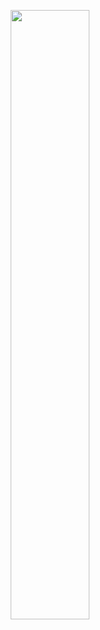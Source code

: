 <p align="center">
  <img width="50%" src="https://github-readme-stats.vercel.app/api?username=mahanmoulaei&show_icons=true&theme=radical&count_private=true&border_radius=20"/>
</p>
